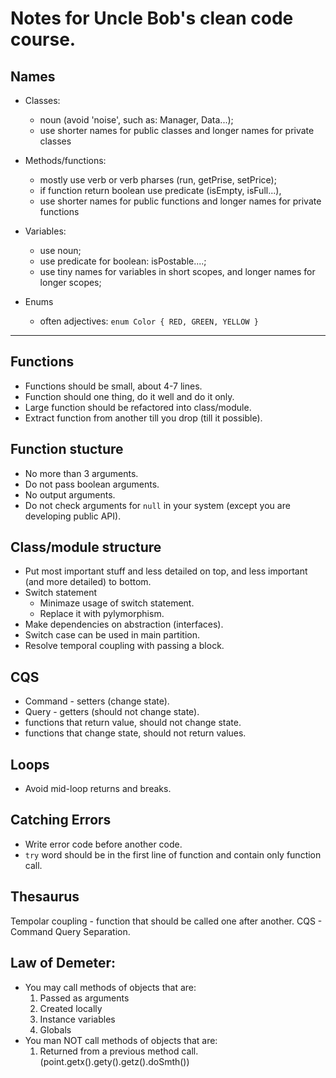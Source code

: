# Notes for Uncle Bob's clean code course.
## Names
* Classes:
    * noun (avoid 'noise', such as: Manager, Data...);
    * use shorter names for public classes and longer names for private classes

* Methods/functions:
    * mostly use verb or verb pharses (run, getPrise, setPrice);
    * if function return boolean use predicate (isEmpty, isFull...),
    * use shorter names for public functions and longer names for private functions

* Variables:
    * use noun;
    * use predicate for boolean: isPostable....;
    * use tiny names for variables in short scopes, and longer names for longer scopes;

* Enums
    * often adjectives:
    `enum Color {
        RED, GREEN, YELLOW
    }`
---
## Functions
* Functions should be small, about 4-7 lines.
* Function should one thing, do it well and do it only.
* Large function should be refactored into class/module.
* Extract function from another till you drop (till it possible).

## Function stucture
* No more than 3 arguments.
* Do not pass boolean arguments.
* No output arguments.
* Do not check arguments for `null` in your system (except you are developing public API).

## Class/module structure
* Put most important stuff and less detailed on top,
and less important (and more detailed) to bottom.
* Switch statement
    * Minimaze usage of switch statement.
    * Replace it with pylymorphism.
* Make dependencies on abstraction (interfaces).
* Switch case can be used in main partition.
* Resolve temporal coupling with passing a block.

## CQS
* Command - setters (change state).
* Query - getters (should not change state).
* functions that return value, should not change state.
* functions that change state, should not return values.


## Loops
* Avoid mid-loop returns and breaks.

## Catching Errors
* Write error code before another code.
* `try` word should be in the first line of function and contain
only function call.



## Thesaurus
Tempolar coupling - function that should be called one after another.
CQS - Command Query Separation.

## Law of Demeter:
* You may call methods of objects that are:
    1. Passed as arguments
    2. Created locally
    3. Instance variables
    4. Globals
* You man NOT call methods of objects that are:
    1. Returned from a previous method call. (point.getx().gety().getz().doSmth())

